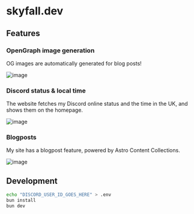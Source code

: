 # skyfall.dev

## Features

### OpenGraph image generation

OG images are automatically generated for blog posts!

![image](https://cloud-750cs4vr1-hack-club-bot.vercel.app/0image.png)

### Discord status & local time

The website fetches my Discord online status and the time in the UK, and shows them on the homepage.

![image](https://cloud-11okwfto6-hack-club-bot.vercel.app/0image.png)

### Blogposts

My site has a blogpost feature, powered by Astro Content Collections.

![image](https://cloud-nbsqz2ih4-hack-club-bot.vercel.app/0image.png)

## Development

```bash
echo "DISCORD_USER_ID_GOES_HERE" > .env
bun install
bun dev
```
